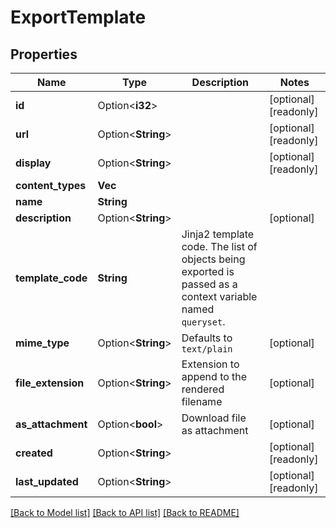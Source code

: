 # ExportTemplate

## Properties

Name | Type | Description | Notes
------------ | ------------- | ------------- | -------------
**id** | Option<**i32**> |  | [optional][readonly]
**url** | Option<**String**> |  | [optional][readonly]
**display** | Option<**String**> |  | [optional][readonly]
**content_types** | **Vec<String>** |  | 
**name** | **String** |  | 
**description** | Option<**String**> |  | [optional]
**template_code** | **String** | Jinja2 template code. The list of objects being exported is passed as a context variable named <code>queryset</code>. | 
**mime_type** | Option<**String**> | Defaults to <code>text/plain</code> | [optional]
**file_extension** | Option<**String**> | Extension to append to the rendered filename | [optional]
**as_attachment** | Option<**bool**> | Download file as attachment | [optional]
**created** | Option<**String**> |  | [optional][readonly]
**last_updated** | Option<**String**> |  | [optional][readonly]

[[Back to Model list]](../README.md#documentation-for-models) [[Back to API list]](../README.md#documentation-for-api-endpoints) [[Back to README]](../README.md)


